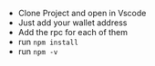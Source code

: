- Clone Project and open in Vscode
- Just add your wallet address
- Add the rpc for each of them
- run `npm install `
- run `npm -v `

